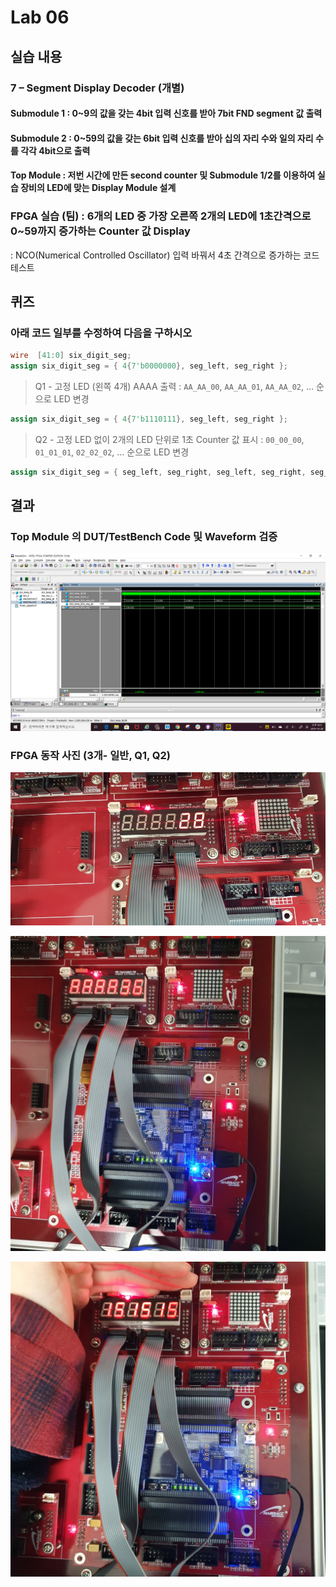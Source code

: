 # Lab 06

## 실습 내용

### **7 – Segment Display Decoder (개별)**

#### **Submodule 1** : 0~9의 값을 갖는 4bit 입력 신호를 받아 7bit FND  segment  값 출력

#### **Submodule 2** : 0~59의 값을 갖는 6bit 입력 신호를 받아 십의 자리 수와 일의 자리 수를 각각 4bit으로 출력

#### **Top Module** : 저번 시간에 만든 second counter  및 Submodule 1/2를 이용하여 실습 장비의 LED에 맞는 Display Module 설계

### FPGA 실습 (팀) : 6개의 LED 중 가장 오른쪽 2개의 LED에 1초간격으로 0~59까지 증가하는 Counter 값 Display

: NCO(Numerical Controlled Oscillator) 입력 바꿔서 4초 간격으로 증가하는 코드 테스트

## 퀴즈

 ### 아래 코드 일부를 수정하여 다음을 구하시오
 
 ```verilog 
 wire  [41:0] six_digit_seg; 
 assign six_digit_seg = { 4{7'b0000000}, seg_left, seg_right }; 
 ```

 > Q1 - 고정 LED (왼쪽 4개) AAAA 출력 : `AA_AA_00`, `AA_AA_01`, `AA_AA_02`, … 순으로 LED 변경

 ```verilog 
assign six_digit_seg = { 4{7'b1110111}, seg_left, seg_right };
```
> Q2 - 고정 LED 없이 2개의 LED 단위로 1초 Counter 값 표시 : `00_00_00`, `01_01_01`, `02_02_02`, … 순으로 LED 변경

 ```verilog 
assign six_digit_seg = { seg_left, seg_right, seg_left, seg_right, seg_left, seg_right };
```

## 결과

 ### **Top Module 의 DUT/TestBench Code 및 Waveform 검증**

![](https://github.com/choihj0202/LogicDesign/blob/master/Practice06/figs/tb_waveform.PNG)

### **FPGA 동작 사진 (3개- 일반, Q1, Q2)**

![](https://github.com/choihj0202/LogicDesign/blob/master/Practice06/figs/fpga_1.jpg)

![](https://github.com/choihj0202/LogicDesign/blob/master/Practice06/figs/fpga_2.jpg)

![](https://github.com/choihj0202/LogicDesign/blob/master/Practice06/figs/fpga_3.jpg)